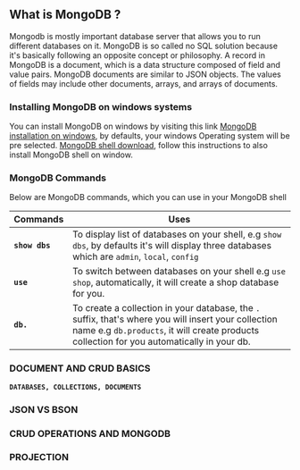 ## What is MongoDB ?
Mongodb is mostly important database server that allows you to run different databases on it.
MongoDB is so called no SQL solution because it's basically following an opposite concept or philosophy.
A record in MongoDB is a document, which is a data structure composed of field and value pairs. MongoDB documents are similar to JSON objects. The values of fields may include other documents, arrays, and arrays of documents.

### Installing MongoDB on windows systems
You can install MongoDB on windows by visiting this link
[MongoDB installation on windows](https://www.mongodb.com/try/download/community), by defaults, your windows Operating system will be pre selected.
[MongoDB shell download](https://www.mongodb.com/docs/mongodb-shell/install/), follow this instructions to also install MongoDB shell on window.

### MongoDB Commands
Below are MongoDB commands, which you can use in your MongoDB shell

| Commands | Uses |
| --------------- | -------------- |
| **`show dbs`** | To display list of databases on your shell, e.g `show dbs`, by defaults it's will display three databases which are `admin`, `local`, `config` |
| **`use`**      | To switch between databases on your shell e.g `use shop`, automatically, it will create a shop database for you.|
| **`db.`**      | To create a collection in your database, the `.` suffix, that's where you will insert your collection name e.g `db.products`, it will create products collection for you automatically in your db.  |


### DOCUMENT AND CRUD BASICS 
 **`DATABASES, COLLECTIONS, DOCUMENTS`**

 ### JSON VS BSON

 ### CRUD OPERATIONS AND MONGODB

### PROJECTION
